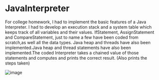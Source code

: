 # JavaInterpreter
For college homework, I had to implement the basic features of a Java Interpreter. 
I had to develop an execution stack and a system table which keeps track of all variables and their values.
IfStatement, AssignStatement and CompareStatement, just to name a few have been coded from scratch,as well all the data types.
Java heap and threads have also been implemented.Java heap and thread statements have also been implemented.The coded Interpreter takes a 
chained value of those statements and computes and prints the correct result. (Also prints the steps taken) 



![image](https://user-images.githubusercontent.com/72076037/145272745-a43ee153-850c-4342-9c15-00897137fcdf.png)

